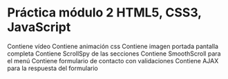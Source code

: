 # Práctica módulo 2 HTML5, CSS3, JavaScript
Contiene vídeo
Contiene animación css
Contiene imagen portada pantalla completa
Contiene ScrollSpy de las secciones
Contiene SmoothScroll para el menú
Contiene formulario de contacto con validaciones
Contiene AJAX para la respuesta del formulario

